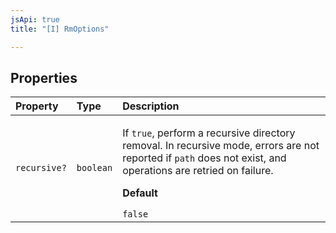 ```yaml
---
jsApi: true
title: "[I] RmOptions"

---
```

## Properties

| Property | Type | Description |
| :------ | :------ | :------ |
| `recursive?` | `boolean` | <p>If `true`, perform a recursive directory removal. In recursive mode, errors are not reported if `path` does not exist, and operations are retried on failure.</p><p>**Default**</p><code>false</code> |
